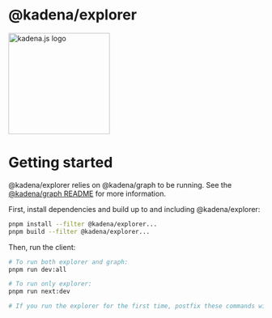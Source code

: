 <!-- genericHeader start -->

# @kadena/explorer

<picture>
  <source srcset="https://raw.githubusercontent.com/kadena-community/kadena.js/main/common/images/Kadena.JS_logo-white.png" media="(prefers-color-scheme: dark)"/>
  <img src="https://raw.githubusercontent.com/kadena-community/kadena.js/main/common/images/Kadena.JS_logo-black.png" width="200" alt="kadena.js logo" />
</picture>

<!-- genericHeader end -->

# Getting started

@kadena/explorer relies on @kadena/graph to be running. See the [@kadena/graph
README][1] for more information.

First, install dependencies and build up to and including @kadena/explorer:

```sh
pnpm install --filter @kadena/explorer...
pnpm build --filter @kadena/explorer...
```

Then, run the client:

```sh
# To run both explorer and graph:
pnpm run dev:all

# To run only explorer:
pnpm run next:dev

# If you run the explorer for the first time, postfix these commands with :generate
```

[1]: ../graph/README.md
